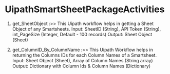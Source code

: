# UipathSmartSheetPackageActivities
1. get_SheetObject :>> 
  This Uipath workflow helps in getting a Sheet Object of any Smartsheets. 
  Input: SheetID (String), API Token (String), int_PageSize (Integer, Default - 100 records)
  Output: Sheet Object (Sheet)
  
2. get_ColumnID_By_ColumnName :>> 
  This Uipath Workflow helps in returning the Columns IDs for each Column Names of a Smartsheet. 
  Input: Sheet Object (Sheet), Array of Column Names (String array)
  Output: Dictionary with Column Ids & Column Names (Dictionary)

